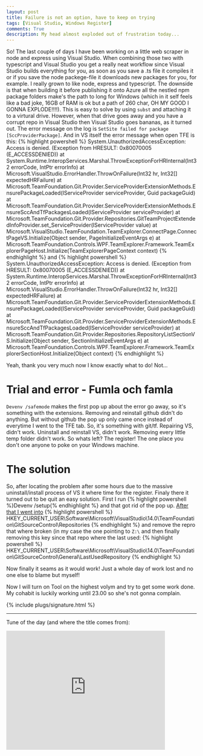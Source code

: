 ```yaml
---
layout: post
title: Failure is not an option, have to keep on trying
tags: [Visual Studio, Windows Register]
comments: True
description: My head almost exploded out of frustration today...
---
```

So! The last couple of days I have been working on a little web scraper in node and express using Visual Studio. When combining those two with typescript and Visual Studio you get a really neat workflow since Visual Studio builds everything for you, as soon as you save a .ts file it compiles it or if you save the node packege-file it downloads new packages for you, for example. I really grown to like node, express and typescript. The downside is that when building it before publishing it onto Azure all the nestled npm package folders make's the path to long for Windows (which in it self feels like a bad joke, 16GB of RAM is ok but a path of 260 char, OH MY GOOD I GONNA EXPLODE!!!!). This is easy to solve by using `subst` and attaching it to a virtural drive. However, when that drive goes away and you have a corrupt repo in Visual Studio then Visual Studio goes bananas, as it turned out. The error message on the log is `SetSite failed for package [SccProviderPackage]`. And in VS itself the error message when open TFE is this:
{% highlight powershell %}
System.UnauthorizedAccessException: Access is denied. (Exception from HRESULT: 0x80070005 (E_ACCESSDENIED))
   at System.Runtime.InteropServices.Marshal.ThrowExceptionForHRInternal(Int32 errorCode, IntPtr errorInfo)
   at Microsoft.VisualStudio.ErrorHandler.ThrowOnFailure(Int32 hr, Int32[] expectedHRFailure)
   at Microsoft.TeamFoundation.Git.Provider.ServiceProviderExtensionMethods.EnsurePackageLoaded(IServiceProvider serviceProvider, Guid packageGuid)
   at Microsoft.TeamFoundation.Git.Provider.ServiceProviderExtensionMethods.EnsureSccAndTfPackagesLoaded(IServiceProvider serviceProvider)
   at Microsoft.TeamFoundation.Git.Provider.Repositories.GitTeamProjectExtendedInfoProvider.set_ServiceProvider(IServiceProvider value)
   at Microsoft.VisualStudio.TeamFoundation.TeamExplorer.ConnectPage.ConnectPageVS.Initialize(Object sender, PageInitializeEventArgs e)
   at Microsoft.TeamFoundation.Controls.WPF.TeamExplorer.Framework.TeamExplorerPageHost.Initialize(TeamExplorerPageContext context)
{% endhighlight %}
and
{% highlight powershell %}
System.UnauthorizedAccessException: Access is denied. (Exception from HRESULT: 0x80070005 (E_ACCESSDENIED))
   at System.Runtime.InteropServices.Marshal.ThrowExceptionForHRInternal(Int32 errorCode, IntPtr errorInfo)
   at Microsoft.VisualStudio.ErrorHandler.ThrowOnFailure(Int32 hr, Int32[] expectedHRFailure)
   at Microsoft.TeamFoundation.Git.Provider.ServiceProviderExtensionMethods.EnsurePackageLoaded(IServiceProvider serviceProvider, Guid packageGuid)
   at Microsoft.TeamFoundation.Git.Provider.ServiceProviderExtensionMethods.EnsureSccAndTfPackagesLoaded(IServiceProvider serviceProvider)
   at Microsoft.TeamFoundation.Git.Provider.Repositories.RepositoryListSectionVS.Initialize(Object sender, SectionInitializeEventArgs e)
   at Microsoft.TeamFoundation.Controls.WPF.TeamExplorer.Framework.TeamExplorerSectionHost.Initialize(Object context)
{% endhighlight %}

Yeah, thank you very much now I know exactly what to do! Not...

# Trial and error - Fumla och famla
`Devenv /safemode` makes the first pop up about the error go away, so it's something with the extensions. Removing and reinstall github didn't do anything. But without github the pop up only came once instead of everytime I went to the TFE tab. So, it's something with git/tf. Repairing VS, didn't work. Uninstall and reinstall VS, didn't work. Removing every little temp folder didn't work. So whats left? The register! The one place you don't one anyone to poke on your Windows machine.
# The solution
So, after locating the problem after some hours due to the massive uninstall/install process of VS it where time for the register. Finaly there it turned out to be quit an easy solution. First I run {% highlight powershell %}Devenv /setup{% endhighlight %} and that got rid of the pop up. [After that I went into](http://www.codegur.net/32304977/remove-git-mapping-in-visual-studio-2015) 
{% highlight powershell %}
HKEY_CURRENT_USER\Software\Microsoft\VisualStudio\14.0\TeamFoundation\GitSourceControl\Repositories
{% endhighlight %}
and remove the repro that where broken (in my case the one pointing to `Z:\` and then finally removing this key since that repo where the last used:
{% highlight powershell %}
HKEY_CURRENT_USER\Software\Microsoft\VisualStudio\14.0\TeamFoundation\GitSourceControl\General\LastUsedRepository
{% endhighlight %}

Now finally it seams as it would work! Just a whole day of work lost and no one else to blame but myself!

Now I will turn on Tool on the highest volym and try to get some work done. My cohabit is luckily working until 23.00 so she's not gonna complain.

{% include plugs/signature.html %}  

__________

Tune of the day (and where the title comes from):
<iframe width="420" height="315" src="https://www.youtube.com/embed/J5pY7bOkUqQ" frameborder="0" allowfullscreen></iframe>
